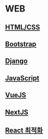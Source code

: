# WEB

## [HTML/CSS](./html-css.md)
## [Bootstrap](./bootstrap.md)
## [Django](./django.md)
## [JavaScript](./javascript.md)
## [VueJS](./vue.md)
## [NextJS](./nextjs.md)
## [React 최적화](./react_optimization_fast.md)